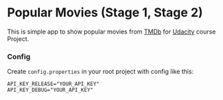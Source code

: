 # Popular Movies (Stage 1, Stage 2)

This is simple app to show popular movies from [TMDb](https://www.themoviedb.org/) for [Udacity](https://www.udacity.com/) course Project.

### Config
Create `config.properties` in your root project with config like this:
```
API_KEY_RELEASE="YOUR_API_KEY"
API_KEY_DEBUG="YOUR_API_KEY"
```